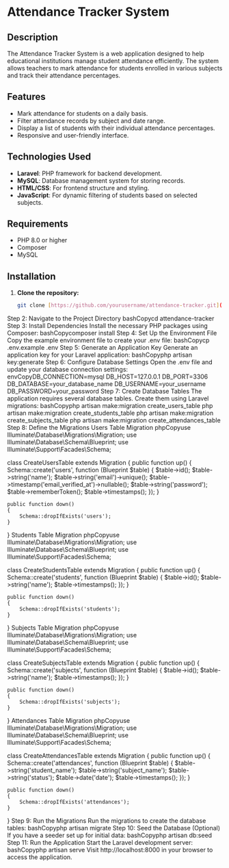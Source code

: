 # Attendance Tracker System

## Description
The Attendance Tracker System is a web application designed to help educational institutions manage student attendance efficiently. The system allows teachers to mark attendance for students enrolled in various subjects and track their attendance percentages.

## Features
- Mark attendance for students on a daily basis.
- Filter attendance records by subject and date range.
- Display a list of students with their individual attendance percentages.
- Responsive and user-friendly interface.

## Technologies Used
- **Laravel**: PHP framework for backend development.
- **MySQL**: Database management system for storing records.
- **HTML/CSS**: For frontend structure and styling.
- **JavaScript**: For dynamic filtering of students based on selected subjects.

## Requirements
- PHP 8.0 or higher
- Composer
- MySQL

## Installation

1. **Clone the repository:**
   ```bash
   git clone [https://github.com/yourusername/attendance-tracker.git](https://github.com/KaluarachchiVI/attendance.git)
Step 2: Navigate to the Project Directory
bashCopycd attendance-tracker
Step 3: Install Dependencies
Install the necessary PHP packages using Composer:
bashCopycomposer install
Step 4: Set Up the Environment File
Copy the example environment file to create your .env file:
bashCopycp .env.example .env
Step 5: Generate an Application Key
Generate an application key for your Laravel application:
bashCopyphp artisan key:generate
Step 6: Configure Database Settings
Open the .env file and update your database connection settings:
envCopyDB_CONNECTION=mysql
DB_HOST=127.0.0.1
DB_PORT=3306
DB_DATABASE=your_database_name
DB_USERNAME=your_username
DB_PASSWORD=your_password
Step 7: Create Database Tables
The application requires several database tables. Create them using Laravel migrations:
bashCopyphp artisan make:migration create_users_table
php artisan make:migration create_students_table
php artisan make:migration create_subjects_table
php artisan make:migration create_attendances_table
Step 8: Define the Migrations
Users Table Migration
phpCopyuse Illuminate\Database\Migrations\Migration;
use Illuminate\Database\Schema\Blueprint;
use Illuminate\Support\Facades\Schema;

class CreateUsersTable extends Migration
{
    public function up()
    {
        Schema::create('users', function (Blueprint $table) {
            $table->id();
            $table->string('name');
            $table->string('email')->unique();
            $table->timestamp('email_verified_at')->nullable();
            $table->string('password');
            $table->rememberToken();
            $table->timestamps();
        });
    }

    public function down()
    {
        Schema::dropIfExists('users');
    }
}
Students Table Migration
phpCopyuse Illuminate\Database\Migrations\Migration;
use Illuminate\Database\Schema\Blueprint;
use Illuminate\Support\Facades\Schema;

class CreateStudentsTable extends Migration
{
    public function up()
    {
        Schema::create('students', function (Blueprint $table) {
            $table->id();
            $table->string('name');
            $table->timestamps();
        });
    }

    public function down()
    {
        Schema::dropIfExists('students');
    }
}
Subjects Table Migration
phpCopyuse Illuminate\Database\Migrations\Migration;
use Illuminate\Database\Schema\Blueprint;
use Illuminate\Support\Facades\Schema;

class CreateSubjectsTable extends Migration
{
    public function up()
    {
        Schema::create('subjects', function (Blueprint $table) {
            $table->id();
            $table->string('name');
            $table->timestamps();
        });
    }

    public function down()
    {
        Schema::dropIfExists('subjects');
    }
}
Attendances Table Migration
phpCopyuse Illuminate\Database\Migrations\Migration;
use Illuminate\Database\Schema\Blueprint;
use Illuminate\Support\Facades\Schema;

class CreateAttendancesTable extends Migration
{
    public function up()
    {
        Schema::create('attendances', function (Blueprint $table) {
            $table->string('student_name');
            $table->string('subject_name');
            $table->string('status');
            $table->date('date');
            $table->timestamps();
        });
    }

    public function down()
    {
        Schema::dropIfExists('attendances');
    }
}
Step 9: Run the Migrations
Run the migrations to create the database tables:
bashCopyphp artisan migrate
Step 10: Seed the Database (Optional)
If you have a seeder set up for initial data:
bashCopyphp artisan db:seed
Step 11: Run the Application
Start the Laravel development server:
bashCopyphp artisan serve
Visit http://localhost:8000 in your browser to access the application.
